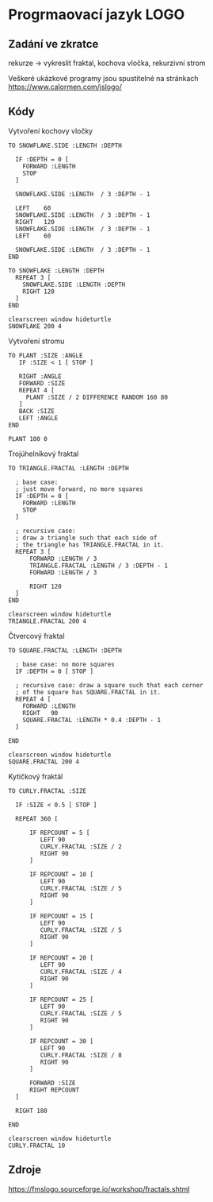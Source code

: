 # Progrmaovací jazyk LOGO
## Zadání ve zkratce

 rekurze -> vykreslit fraktal, kochova vločka, rekurzivní strom

 Veškeré ukázkové programy jsou spustitelné na stránkach
 https://www.calormen.com/jslogo/

## Kódy
Vytvoření kochovy vločky
```logo
TO SNOWFLAKE.SIDE :LENGTH :DEPTH

  IF :DEPTH = 0 [
    FORWARD :LENGTH
    STOP 
  ]

  SNOWFLAKE.SIDE :LENGTH  / 3 :DEPTH - 1

  LEFT    60
  SNOWFLAKE.SIDE :LENGTH  / 3 :DEPTH - 1
  RIGHT   120
  SNOWFLAKE.SIDE :LENGTH  / 3 :DEPTH - 1
  LEFT    60

  SNOWFLAKE.SIDE :LENGTH  / 3 :DEPTH - 1
END

TO SNOWFLAKE :LENGTH :DEPTH
  REPEAT 3 [
    SNOWFLAKE.SIDE :LENGTH :DEPTH
    RIGHT 120
  ]
END
 
clearscreen window hideturtle 
SNOWFLAKE 200 4
```

Vytvoření stromu
```
TO PLANT :SIZE :ANGLE
   IF :SIZE < 1 [ STOP ] 

   RIGHT :ANGLE
   FORWARD :SIZE
   REPEAT 4 [
     PLANT :SIZE / 2 DIFFERENCE RANDOM 160 80
   ]
   BACK :SIZE
   LEFT :ANGLE
END
 
PLANT 100 0
```

Trojúhelníkový fraktal
```
TO TRIANGLE.FRACTAL :LENGTH :DEPTH

  ; base case:
  ; just move forward, no more squares
  IF :DEPTH = 0 [
    FORWARD :LENGTH
    STOP
  ]

  ; recursive case:
  ; draw a triangle such that each side of
  ; the triangle has TRIANGLE.FRACTAL in it.
  REPEAT 3 [
      FORWARD :LENGTH / 3
      TRIANGLE.FRACTAL :LENGTH / 3 :DEPTH - 1
      FORWARD :LENGTH / 3

      RIGHT 120
  ]
END

clearscreen window hideturtle 
TRIANGLE.FRACTAL 200 4
```

Čtvercový fraktal
```
TO SQUARE.FRACTAL :LENGTH :DEPTH

  ; base case: no more squares
  IF :DEPTH = 0 [ STOP ]

  ; recursive case: draw a square such that each corner
  ; of the square has SQUARE.FRACTAL in it.
  REPEAT 4 [
    FORWARD :LENGTH
    RIGHT   90
    SQUARE.FRACTAL :LENGTH * 0.4 :DEPTH - 1 
  ]

END

clearscreen window hideturtle 
SQUARE.FRACTAL 200 4
```

Kytičkový fraktál
```
TO CURLY.FRACTAL :SIZE

  IF :SIZE < 0.5 [ STOP ]

  REPEAT 360 [

      IF REPCOUNT = 5 [ 
         LEFT 90
         CURLY.FRACTAL :SIZE / 2
         RIGHT 90
      ]

      IF REPCOUNT = 10 [ 
         LEFT 90
         CURLY.FRACTAL :SIZE / 5
         RIGHT 90
      ]

      IF REPCOUNT = 15 [ 
         LEFT 90
         CURLY.FRACTAL :SIZE / 5
         RIGHT 90
      ]

      IF REPCOUNT = 20 [ 
         LEFT 90
         CURLY.FRACTAL :SIZE / 4
         RIGHT 90
      ]

      IF REPCOUNT = 25 [ 
         LEFT 90
         CURLY.FRACTAL :SIZE / 5
         RIGHT 90
      ]

      IF REPCOUNT = 30 [ 
         LEFT 90
         CURLY.FRACTAL :SIZE / 8
         RIGHT 90
      ]

      FORWARD :SIZE
      RIGHT REPCOUNT 
  ]

  RIGHT 180

END

clearscreen window hideturtle
CURLY.FRACTAL 10
```


## Zdroje

https://fmslogo.sourceforge.io/workshop/fractals.shtml